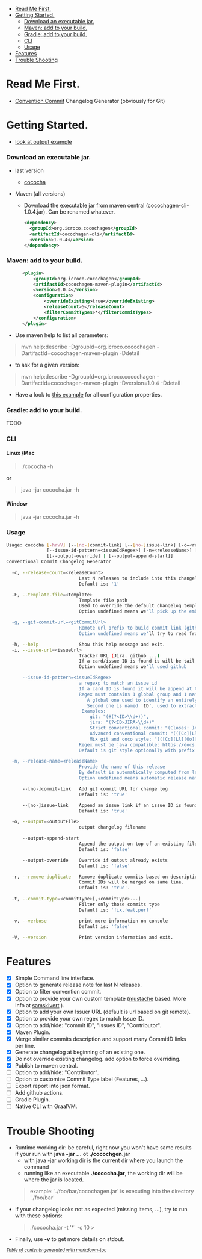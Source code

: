 - [Read Me First.](#read-me-first)
- [Getting Started.](#getting-started)
    + [Download an executable jar.](#download-an-executable-jar)
    + [Maven: add to your build.](#maven--add-to-your-build)
    + [Gradle: add to your build.](#gradle--add-to-your-build)
    + [CLI](#cli)
    + [Usage](#usage)
- [Features](#features)
- [Trouble Shooting](#trouble-shooting)

# Read Me First.

* [Convention Commit](https://www.conventionalcommits.org/) Changelog Generator (obviously for Git)

# Getting Started.

* [look at output example](examples/CHANGELOG-from-last-tag.md)

### Download an executable jar.

* last version

    * [cococha](./cococha.jar)

* Maven (all versions) 

    * Download the executable jar from maven central (cocochagen-cli-1.0.4.jar).
Can be renamed whatever.

        ```xml
        <dependency>
          <groupId>org.icroco.cocochagen</groupId>
          <artifactId>cocochagen-cli</artifactId>
          <version>1.0.4</version>
        </dependency>
        ```

### Maven: add to your build.

```xml
      <plugin>
          <groupId>org.icroco.cocochagen</groupId>
          <artifactId>cocochagen-maven-plugin</artifactId>
          <version>1.0.4</version>
          <configuration>
              <overrideExisting>true</overrideExisting>
              <releaseCount>5</releaseCount>
              <filterCommitTypes>*</filterCommitTypes>
          </configuration>
      </plugin>
```

* Use maven help to list all parameters:
> mvn help:describe -DgroupId=org.icroco.cocochagen -DartifactId=cocochagen-maven-plugin  -Ddetail

* to ask for a given version:
> mvn help:describe -DgroupId=org.icroco.cocochagen -DartifactId=cocochagen-maven-plugin -Dversion=1.0.4 -Ddetail

* Have a look to [this example](./maven-plugin/examples/help/pom.xml) for all configuration properties.

### Gradle: add to your build.

TODO
    
### CLI
#### Linux /Mac
> ./cococha -h

or

> java -jar cococha.jar -h

#### Window

> java -jar cococha.jar -h

### Usage

```bash
Usage: cococha [-hrvV] [--[no-]commit-link] [--[no-]issue-link] [-c=<releaseCount>] [-F=<template>] [-g=<gitCommitUrl>] [-i=<issueUrl>]
               [--issue-id-pattern=<issueIdRegex>] [-n=<releaseName>] [-o=<outputFile>] [-t=<commitType>[,<commitType>...]]...
               [[--output-override] | [--output-append-start]]
Conventional Commit Changelog Generator

  -c, --release-count=<releaseCount>
                           Last N releases to include into this changelog.
                           Default is: '1'

  -F, --template-file=<template>
                           Template file path
                           Used to override the default changelog template. We use Mustache engine.
                           Option undefined means we'll pick up the embedded one

  -g, --git-commit-url=<gitCommitUrl>
                           Remote url prefix to build commit link (github, gitlab ...)
                           Option undefined means we'll try to read from git remote (origin/master).

  -h, --help               Show this help message and exit.
  -i, --issue-url=<issueUrl>
                           Tracker URL (Jira. github ...)
                           If a card/issue ID is found is will be tail at the end
                           Option undefined means we'll used github

      --issue-id-pattern=<issueIdRegex>
                           a regexp to match an issue id
                           If a card ID is found it will be append at the end of tracker url.
                           Regex must contains 1 global group and 1 named capturing groups:
                              A global one used to identify an entirely issue id (ex: Closes: #1234)
                              Second one is named 'ID', used to extract the id that will be appended after issueUrl (ex: 1234)
                            Examples:
                               git: "(#(?<ID>\\d+))",
                               jira: "(?<ID>JIRA-\\d+)"
                               Strict conventional commit: "(Closes: )#(?<ID>\\d+)"
                               Advanced conventional commit: "(([Cc][Ll][Oo][Ss][Ee][Ss][ \t]*:[ \t]*)?#(?<ID>\\d+))"
                               Mix git and coco style: "(([Cc][Ll][Oo][Ss][Ee][Ss][ \t]*:[ \t]*)?#?(?<ID>\\d+))"
                           Regex must be java compatible: https://docs.oracle.com/javase/7/docs/api/java/util/regex/Pattern.html
                           Default is git style optionally with prefix 'Closes: ' '(([Cc][Ll][Oo][Ss][Ee][Ss][  ]*:[    ]*)?#(?<ID>\d+))'

  -n, --release-name=<releaseName>
                           Provide the name of this release
                           By default is automatically computed from last tag if you follow semantic versioning
                           Option undefined means automatic release name'

      --[no-]commit-link   Add git commit URL for change log
                           Default is: 'true'

      --[no-]issue-link    Append an issue link if an issue ID is found into short or full log message
                           Default is: 'true'

  -o, --output=<outputFile>
                           output changelog filename

      --output-append-start
                           Append the output on top of an existing file
                           Default is: 'false'

      --output-override    Override if output already exists
                           Default is: 'false'

  -r, --remove-duplicate   Remove duplicate commits based on description.
                           Commit IDs will be merged on same line.
                           Default is: 'true'.

  -t, --commit-type=<commitType>[,<commitType>...]
                           Filter only those commits type
                           Default is: 'fix,feat,perf'

  -v, --verbose            print more information on console
                           Default is: 'false'

  -V, --version            Print version information and exit.

```

# Features

- [x] Simple Command line interface.
- [x] Option to generate release note for last N releases.
- [x] Option to filter convention commit.
- [x] Option to provide your own custom template ([mustache](https://mustache.github.io/) based. More info at [samskivert](https://github.com/samskivert/jmustache) ).
- [x] Option to add your own Issuer URL (default is url based on git remote).
- [x] Option to provide your own regex to match Issue ID.
- [x] Option to add/hide: "commit ID", "issues ID", "Contributor".
- [x] Maven Plugin.
- [x] Merge similar commits description and support many CommitID links per line.
- [x] Generate changelog at beginning of an existing one.
- [x] Do not override existing changelog. add option to force overriding.
- [x] Publish to maven central.
- [ ] Option to add/hide: "Contributor".
- [ ] Option to customize Commit Type label (Features, ...).
- [ ] Export report into json format.
- [ ] Add github actions.
- [ ] Gradle Plugin.
- [ ] Native CLI with GraalVM.

# Trouble Shooting
* Runtime working dir: be careful, right now you won't have same results if your run with **java -jar ...** ot **./cocochgen.jar**
    * with java -jar working dir is the current dir where you launch the command
    * running like an executable **./cococha.jar**, the working dir will be where the jar is located.
    > example: './foo/bar/cocochagen.jar' is executing into the directory './foo/bar'
* If your changelog looks not as expected (missing items,  ...), try to run with these options:
    > ./cococha.jar -t '*' -c 10
                                                                                                   >
* Finally, use **-v** to get more details on stdout. 


<small><i><a href='http://ecotrust-canada.github.io/markdown-toc/'>Table of contents generated with markdown-toc</a></i></small>

